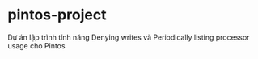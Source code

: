 # pintos-project
Dự án lập trình tính năng Denying writes và  Periodically listing processor usage cho Pintos

